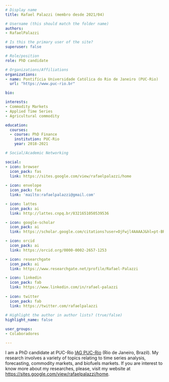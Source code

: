 ```yaml
---
# Display name
title: Rafael Palazzi (membro desde 2021/04)

# Username (this should match the folder name)
authors:
- RafaelPalazzi

# Is this the primary user of the site?
superuser: false

# Role/position
role: PhD candidate

# Organizations/Affiliations
organizations:
- name: Pontifícia Universidade Católica do Rio de Janeiro (PUC-Rio)
  url: "https://www.puc-rio.br"

bio:

interests:
- Commodity Markets
- Applied Time Series
- Agricultural commodity

education:
  courses:
  - course: PhD Finance
    institution: PUC-Rio
    year: 2018-2021

# Social/Academic Networking

social:
- icon: browser
  icon_pack: fas
  link: https://sites.google.com/view/rafaelpalazzi/home
  
- icon: envelope
  icon_pack: fas
  link: 'mailto:rafaelpalazzi@gmail.com'

- icon: lattes
  icon_pack: ai
  link: http://lattes.cnpq.br/8321651050539536

- icon: google-scholar
  icon_pack: ai
  link: https://scholar.google.com/citations?user=OjFwjl4AAAAJ&hl=pt-BR

- icon: orcid
  icon_pack: ai
  link: https://orcid.org/0000-0002-2657-1253

- icon: researchgate
  icon_pack: ai
  link: https://www.researchgate.net/profile/Rafael-Palazzi

- icon: linkedin
  icon_pack: fab
  link: https://www.linkedin.com/in/rafael-palazzi 
  
- icon: twitter
  icon_pack: fab
  link: https://twitter.com/rafaelpalazzi
  
# Highlight the author in author lists? (true/false)
highlight_name: false

user_groups:
- Colaboradores

---
```

I am a PhD candidate at PUC-Rio [IAG PUC-Rio](https://iag.puc-rio.br/) (Rio de Janeiro, Brazil). My research involves a variety of topics relating to time series analysis, forecasting, commodity markets, and biofuels markets. If you are interest to know more about my researches, please, visit my website at https://sites.google.com/view/rafaelpalazzi/home. 
